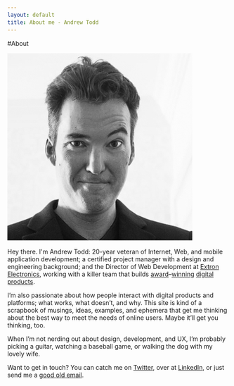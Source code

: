 ```yaml
---
layout: default
title: About me - Andrew Todd
---
```

#About

<img src="/img/andrew-todd.jpg" alt="Andrew Todd" title="Andrew Todd" class="floatright" />

Hey there. I'm Andrew Todd: 20-year veteran of Internet, Web, and mobile application development; a certified project manager with a design and engineering background; and the Director of Web Development at [Extron Electronics][1], working with a killer team that builds [award][2]–[winning][3] [digital][4] [products][5].

I’m also passionate about how people interact with digital products and platforms; what works, what doesn’t, and why. This site is kind of a scrapbook of musings, ideas, examples, and ephemera that get me thinking about the best way to meet the needs of online users. Maybe it’ll get you thinking, too.

When I’m not nerding out about design, development, and UX, I’m probably picking a guitar, watching a baseball game, or walking the dog with my lovely wife.

Want to get in touch? You can catch me on [Twitter][6], over at [LinkedIn][7], or just send me a [good old email][8].

[1]: http://www.extron.com/ "Extron Electronics"
[2]: http://www.extron.com/company/article.aspx?id=stellarserviceawardspr "Extron Wins Industry Awards for Exceptional Training, Web site, and Product Demos"
[3]: http://www.extron.com/company/article.aspx?id=NSCAAwards06 "Extron Receives Two Awards at NSCA"
[4]: http://www.avnetwork.com/latest/0013/which-av-manufacturers-and-distributors-provide-the-best-customer-training-and-support/92766 "Which AV Manufacturers and Distributors Provide the Best Customer Training and Support?"
[5]: http://www.ravepubs.com/rave-announces-winners-2014-readers-choice-awards/ "rAVe Announces Winners of our 2014 Reader’s Choice Awards"
[6]: http://twitter.com/drwtod "@drwtod"
[7]: http://www.linkedin.com/in/andrewtodd "Andrew Todd on LinkedIn"
[8]: mailto:drew@drwtod.com "drew@drwtod.com"